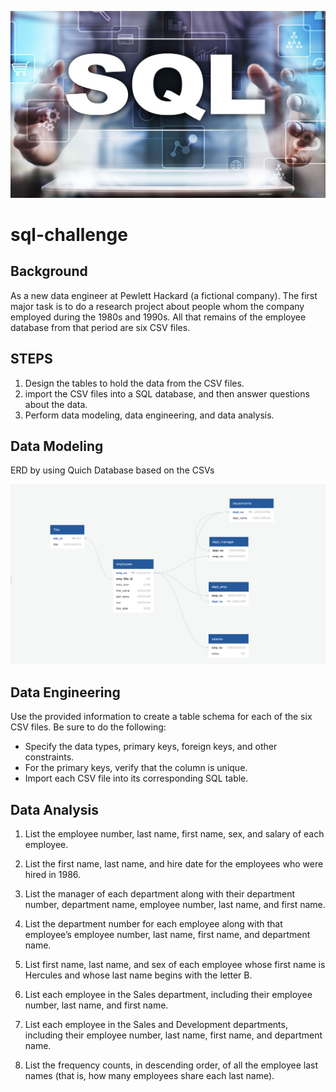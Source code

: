 ![fig1](Images/fig1.jpg)

# sql-challenge

## Background

As a new data engineer at Pewlett Hackard (a fictional company). The first major task is to do a research project about people whom the company employed during the 1980s and 1990s. 
All that remains of the employee database from that period are six CSV files. 

## STEPS 

1. Design the tables to hold the data from the CSV files.
2. import the CSV files into a SQL database, and then answer questions about the data.
3. Perform data modeling, data engineering, and data analysis.

## Data Modeling 
ERD by using Quich Database based on the CSVs

![dbd](Images/dbd.png)

## Data Engineering

Use the provided information to create a table schema for each of the six CSV files.
 Be sure to do the following: 
 - Specify the data types, primary keys, foreign keys, and other constraints.
 - For the primary keys, verify that the column is unique.   
 - Import each CSV file into its corresponding SQL table.



## Data Analysis 
 1. List the employee number, last name, first name, sex, and salary of each employee.

 2. List the first name, last name, and hire date for the employees who were hired in 1986.

 3. List the manager of each department along with their department number, department name, employee number, last name, and first name.
 4. List the department number for each employee along with that employee’s employee number, last name, first name, and department name.
 5. List first name, last name, and sex of each employee whose first name is Hercules and whose last name begins with the letter B.
 6. List each employee in the Sales department, including their employee number, last name, and first name.

 7. List each employee in the Sales and Development departments, including their employee number, last name, first name, and department name.
 8. List the frequency counts, in descending order, of all the employee last names (that is, how many employees share each last name).
